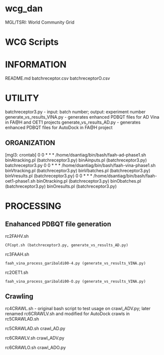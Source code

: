 wcg_dan
=======

MGL/TSRI: World Community Grid

WCG Scripts
===========

INFORMATION
===========
README.md
batchreceptor.csv
batchreceptorO.csv

UTILITY
=======
batchreceptor3.py - input: batch number; output: experiment number
generate_vs_results_VINA.py - generates enhanced PDBQT files for AD Vina
                              in FA@H and OET1 projects
generate_vs_results_AD.py - generates enhanced PDBQT files for AutoDock in FA@H project

ORGANIZATION
------------
[mgl3: crontab]
0 0 * * * /home/dsantiag/bin/bash/faah-ad-phase1.sh
		binAtracking.pl (batchreceptor3.py)
		binAinputs.pl (batchreceptor3.py)
		batchreceptor3.py
0 0 * * * /home/dsantiag/bin/bash/faah-vina-phase1.sh
		binVtracking.pl (batchreceptor3.py)
		binVbatches.pl (batchreceptor3.py)
		binVresults.pl (batchreceptor3.py)
0 0 * * * /home/dsantiag/bin/bash/faah-oet1-phase1.sh
		binOtracking.pl (batchreceptor3.py)
		binObatches.pl (batchreceptor3.py)
		binOresults.pl (batchreceptor3.py)

PROCESSING
==========

Enahanced PDBQT file generation
-------------------------------
rc2FAHV.sh

	CFCopt.sh (batchreceptor3.py, generate_vs_results_AD.py)

rc3FAAH.sh

	faah_vina_process_garibaldi00-4.py (generate_vs_results_VINA.py)
		
rc2OET1.sh

	faah_vina_process_garibaldi00-O.py (generate_vs_results_VINA.py)


Crawling
--------
rc4CRAWL.sh - original bash script to test usage on crawl_ADV.py; later
              renamed rc6CRAWLV.sh and modified for AutoDock crawls in
              rc5CRAWLAD.sh

rc5CRAWLAD.sh
	crawl_AD.py

rc6CRAWLV.sh
	crawl_ADV.py

rc6CRAWLO.sh
	crawl_ADO.py
